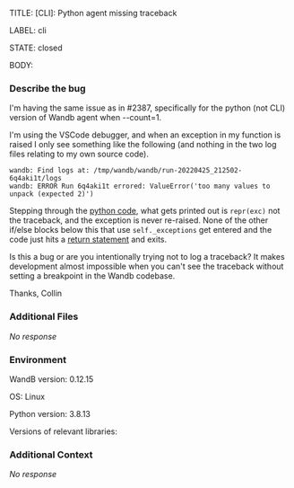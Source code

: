 TITLE:
[CLI]: Python agent missing traceback

LABEL:
cli

STATE:
closed

BODY:
### Describe the bug

I'm having the same issue as in #2387, specifically for the python (not CLI) version of Wandb agent when --count=1. 

I'm using the VSCode debugger, and when an exception in my function is raised I only see something like the following (and nothing in the two log files relating to my own source code).

```
wandb: Find logs at: /tmp/wandb/wandb/run-20220425_212502-6q4aki1t/logs
wandb: ERROR Run 6q4aki1t errored: ValueError('too many values to unpack (expected 2)')
```

Stepping through the [python code](https://github.com/wandb/client/blob/272ce0aed8610df9e012b4645d00bac96d90d188/wandb/agents/pyagent.py#L228), what gets printed out is `repr(exc)` not the traceback, and the exception is never re-raised. None of the other if/else blocks below this that use `self._exceptions` get entered and the code just hits a [return statement](https://github.com/wandb/client/blob/272ce0aed8610df9e012b4645d00bac96d90d188/wandb/agents/pyagent.py#L261) and exits. 

Is this a bug or are you intentionally trying not to log a traceback? It makes development almost impossible when you can't see the traceback without setting a breakpoint in the Wandb codebase.

Thanks,
Collin

### Additional Files

_No response_

### Environment

WandB version: 0.12.15

OS: Linux

Python version: 3.8.13

Versions of relevant libraries:


### Additional Context

_No response_

